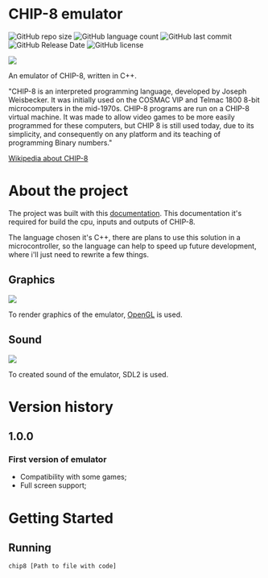 # CHIP-8 emulator
![GitHub repo size](https://img.shields.io/github/repo-size/danielcreeklear/chip8_emulator?style=for-the-badge)
![GitHub language count](https://img.shields.io/github/languages/count/danielcreeklear/chip8_emulator?style=for-the-badge)
![GitHub last commit](https://img.shields.io/github/last-commit/danielcreeklear/chip8_emulator?style=for-the-badge)
![GitHub Release Date](https://img.shields.io/github/release-date/danielcreeklear/chip8_emulator?style=for-the-badge)
![GitHub license](https://img.shields.io/github/license/danielcreeklear/chip8_emulator?style=for-the-badge)

<img src="https://upload.wikimedia.org/wikipedia/commons/thumb/5/54/Space_intercept.png/220px-Space_intercept.png"/>
<p>An emulator of CHIP-8, written in C++.</p>
<p>"CHIP-8 is an interpreted programming language, developed by Joseph Weisbecker. It was initially used on the COSMAC VIP and Telmac 1800 8-bit microcomputers in the mid-1970s. CHIP-8 programs are run on a CHIP-8 virtual machine. It was made to allow video games to be more easily programmed for these computers, but CHIP 8 is still used today, due to its simplicity, and consequently on any platform and its teaching of programming Binary numbers."</p>
<p><a href="https://en.wikipedia.org/wiki/CHIP-8" target="_blank">Wikipedia about CHIP-8</a></p>

# About the project
<p>The project was built with this <a href="http://devernay.free.fr/hacks/chip8/C8TECH10.HTM" target="_blank">documentation</a>.
This documentation it's required for build the cpu, inputs and outputs of CHIP-8.</p>
<p>The language chosen it's C++, there are plans to use this solution in a microcontroller, so
the language can help to speed up future development, where i'll just need to rewrite a few things.</p>

## Graphics
<img src="https://www.opengl.org/img/opengl_logo.jpg"/>
<p>To render graphics of the emulator, <a href="https://www.opengl.org/" target="_blank">OpenGL</a> is used.</p>

## Sound
<img src="https://www.libsdl.org/media/SDL_logo.png"/>
<p>To created sound of the emulator, <ahref="https://www.libsdl.org/" target="_blank">SDL2</a> is used.</p>

# Version history

## 1.0.0
### First version of emulator
- Compatibility with some games;
- Full screen support;

# Getting Started

## Running
```
chip8 [Path to file with code]
```
